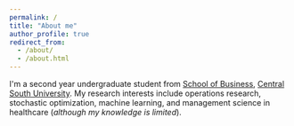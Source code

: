 ```yaml
---
permalink: /
title: "About me"
author_profile: true
redirect_from: 
  - /about/
  - /about.html
---
```


I'm a second year undergraduate student from [School of Business](https://bs.csu.edu.cn/), [Central South University](https://www.csu.edu.cn/). My research interests include operations research, stochastic optimization, machine learning, and management science in healthcare (_although my knowledge is limited_).

